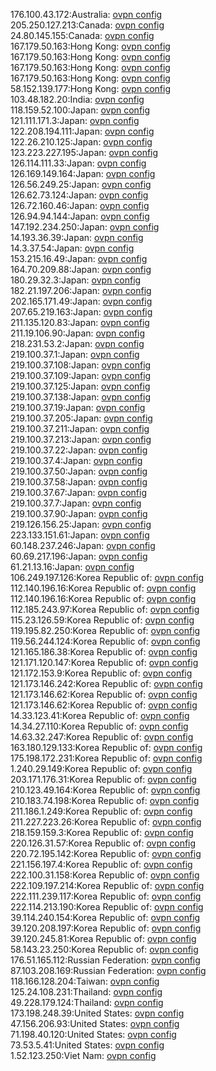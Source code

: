 176.100.43.172:Australia: [ovpn config](vpn/176_100_43_172.ovpn)  
205.250.127.213:Canada: [ovpn config](vpn/205_250_127_213.ovpn)  
24.80.145.155:Canada: [ovpn config](vpn/24_80_145_155.ovpn)  
167.179.50.163:Hong Kong: [ovpn config](vpn/167_179_50_163.ovpn)  
167.179.50.163:Hong Kong: [ovpn config](vpn/167_179_50_163.ovpn)  
167.179.50.163:Hong Kong: [ovpn config](vpn/167_179_50_163.ovpn)  
167.179.50.163:Hong Kong: [ovpn config](vpn/167_179_50_163.ovpn)  
58.152.139.177:Hong Kong: [ovpn config](vpn/58_152_139_177.ovpn)  
103.48.182.20:India: [ovpn config](vpn/103_48_182_20.ovpn)  
118.159.52.100:Japan: [ovpn config](vpn/118_159_52_100.ovpn)  
121.111.171.3:Japan: [ovpn config](vpn/121_111_171_3.ovpn)  
122.208.194.111:Japan: [ovpn config](vpn/122_208_194_111.ovpn)  
122.26.210.125:Japan: [ovpn config](vpn/122_26_210_125.ovpn)  
123.223.227.195:Japan: [ovpn config](vpn/123_223_227_195.ovpn)  
126.114.111.33:Japan: [ovpn config](vpn/126_114_111_33.ovpn)  
126.169.149.164:Japan: [ovpn config](vpn/126_169_149_164.ovpn)  
126.56.249.25:Japan: [ovpn config](vpn/126_56_249_25.ovpn)  
126.62.73.124:Japan: [ovpn config](vpn/126_62_73_124.ovpn)  
126.72.160.46:Japan: [ovpn config](vpn/126_72_160_46.ovpn)  
126.94.94.144:Japan: [ovpn config](vpn/126_94_94_144.ovpn)  
147.192.234.250:Japan: [ovpn config](vpn/147_192_234_250.ovpn)  
14.193.36.39:Japan: [ovpn config](vpn/14_193_36_39.ovpn)  
14.3.37.54:Japan: [ovpn config](vpn/14_3_37_54.ovpn)  
153.215.16.49:Japan: [ovpn config](vpn/153_215_16_49.ovpn)  
164.70.209.88:Japan: [ovpn config](vpn/164_70_209_88.ovpn)  
180.29.32.3:Japan: [ovpn config](vpn/180_29_32_3.ovpn)  
182.21.197.206:Japan: [ovpn config](vpn/182_21_197_206.ovpn)  
202.165.171.49:Japan: [ovpn config](vpn/202_165_171_49.ovpn)  
207.65.219.163:Japan: [ovpn config](vpn/207_65_219_163.ovpn)  
211.135.120.83:Japan: [ovpn config](vpn/211_135_120_83.ovpn)  
211.19.106.90:Japan: [ovpn config](vpn/211_19_106_90.ovpn)  
218.231.53.2:Japan: [ovpn config](vpn/218_231_53_2.ovpn)  
219.100.37.1:Japan: [ovpn config](vpn/219_100_37_1.ovpn)  
219.100.37.108:Japan: [ovpn config](vpn/219_100_37_108.ovpn)  
219.100.37.109:Japan: [ovpn config](vpn/219_100_37_109.ovpn)  
219.100.37.125:Japan: [ovpn config](vpn/219_100_37_125.ovpn)  
219.100.37.138:Japan: [ovpn config](vpn/219_100_37_138.ovpn)  
219.100.37.19:Japan: [ovpn config](vpn/219_100_37_19.ovpn)  
219.100.37.205:Japan: [ovpn config](vpn/219_100_37_205.ovpn)  
219.100.37.211:Japan: [ovpn config](vpn/219_100_37_211.ovpn)  
219.100.37.213:Japan: [ovpn config](vpn/219_100_37_213.ovpn)  
219.100.37.22:Japan: [ovpn config](vpn/219_100_37_22.ovpn)  
219.100.37.4:Japan: [ovpn config](vpn/219_100_37_4.ovpn)  
219.100.37.50:Japan: [ovpn config](vpn/219_100_37_50.ovpn)  
219.100.37.58:Japan: [ovpn config](vpn/219_100_37_58.ovpn)  
219.100.37.67:Japan: [ovpn config](vpn/219_100_37_67.ovpn)  
219.100.37.7:Japan: [ovpn config](vpn/219_100_37_7.ovpn)  
219.100.37.90:Japan: [ovpn config](vpn/219_100_37_90.ovpn)  
219.126.156.25:Japan: [ovpn config](vpn/219_126_156_25.ovpn)  
223.133.151.61:Japan: [ovpn config](vpn/223_133_151_61.ovpn)  
60.148.237.246:Japan: [ovpn config](vpn/60_148_237_246.ovpn)  
60.69.217.196:Japan: [ovpn config](vpn/60_69_217_196.ovpn)  
61.21.13.16:Japan: [ovpn config](vpn/61_21_13_16.ovpn)  
106.249.197.126:Korea Republic of: [ovpn config](vpn/106_249_197_126.ovpn)  
112.140.196.16:Korea Republic of: [ovpn config](vpn/112_140_196_16.ovpn)  
112.140.196.16:Korea Republic of: [ovpn config](vpn/112_140_196_16.ovpn)  
112.185.243.97:Korea Republic of: [ovpn config](vpn/112_185_243_97.ovpn)  
115.23.126.59:Korea Republic of: [ovpn config](vpn/115_23_126_59.ovpn)  
119.195.82.250:Korea Republic of: [ovpn config](vpn/119_195_82_250.ovpn)  
119.56.244.124:Korea Republic of: [ovpn config](vpn/119_56_244_124.ovpn)  
121.165.186.38:Korea Republic of: [ovpn config](vpn/121_165_186_38.ovpn)  
121.171.120.147:Korea Republic of: [ovpn config](vpn/121_171_120_147.ovpn)  
121.172.153.9:Korea Republic of: [ovpn config](vpn/121_172_153_9.ovpn)  
121.173.146.242:Korea Republic of: [ovpn config](vpn/121_173_146_242.ovpn)  
121.173.146.62:Korea Republic of: [ovpn config](vpn/121_173_146_62.ovpn)  
121.173.146.62:Korea Republic of: [ovpn config](vpn/121_173_146_62.ovpn)  
14.33.123.41:Korea Republic of: [ovpn config](vpn/14_33_123_41.ovpn)  
14.34.27.110:Korea Republic of: [ovpn config](vpn/14_34_27_110.ovpn)  
14.63.32.247:Korea Republic of: [ovpn config](vpn/14_63_32_247.ovpn)  
163.180.129.133:Korea Republic of: [ovpn config](vpn/163_180_129_133.ovpn)  
175.198.172.231:Korea Republic of: [ovpn config](vpn/175_198_172_231.ovpn)  
1.240.29.149:Korea Republic of: [ovpn config](vpn/1_240_29_149.ovpn)  
203.171.176.31:Korea Republic of: [ovpn config](vpn/203_171_176_31.ovpn)  
210.123.49.164:Korea Republic of: [ovpn config](vpn/210_123_49_164.ovpn)  
210.183.74.198:Korea Republic of: [ovpn config](vpn/210_183_74_198.ovpn)  
211.186.1.249:Korea Republic of: [ovpn config](vpn/211_186_1_249.ovpn)  
211.227.223.26:Korea Republic of: [ovpn config](vpn/211_227_223_26.ovpn)  
218.159.159.3:Korea Republic of: [ovpn config](vpn/218_159_159_3.ovpn)  
220.126.31.57:Korea Republic of: [ovpn config](vpn/220_126_31_57.ovpn)  
220.72.195.142:Korea Republic of: [ovpn config](vpn/220_72_195_142.ovpn)  
221.156.197.4:Korea Republic of: [ovpn config](vpn/221_156_197_4.ovpn)  
222.100.31.158:Korea Republic of: [ovpn config](vpn/222_100_31_158.ovpn)  
222.109.197.214:Korea Republic of: [ovpn config](vpn/222_109_197_214.ovpn)  
222.111.239.117:Korea Republic of: [ovpn config](vpn/222_111_239_117.ovpn)  
222.114.213.190:Korea Republic of: [ovpn config](vpn/222_114_213_190.ovpn)  
39.114.240.154:Korea Republic of: [ovpn config](vpn/39_114_240_154.ovpn)  
39.120.208.197:Korea Republic of: [ovpn config](vpn/39_120_208_197.ovpn)  
39.120.245.81:Korea Republic of: [ovpn config](vpn/39_120_245_81.ovpn)  
58.143.23.250:Korea Republic of: [ovpn config](vpn/58_143_23_250.ovpn)  
176.51.165.112:Russian Federation: [ovpn config](vpn/176_51_165_112.ovpn)  
87.103.208.169:Russian Federation: [ovpn config](vpn/87_103_208_169.ovpn)  
118.166.128.204:Taiwan: [ovpn config](vpn/118_166_128_204.ovpn)  
125.24.108.231:Thailand: [ovpn config](vpn/125_24_108_231.ovpn)  
49.228.179.124:Thailand: [ovpn config](vpn/49_228_179_124.ovpn)  
173.198.248.39:United States: [ovpn config](vpn/173_198_248_39.ovpn)  
47.156.206.93:United States: [ovpn config](vpn/47_156_206_93.ovpn)  
71.198.40.120:United States: [ovpn config](vpn/71_198_40_120.ovpn)  
73.53.5.41:United States: [ovpn config](vpn/73_53_5_41.ovpn)  
1.52.123.250:Viet Nam: [ovpn config](vpn/1_52_123_250.ovpn)  
